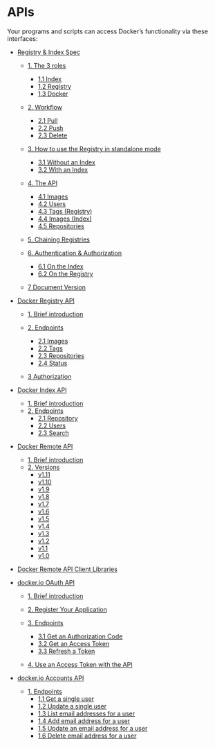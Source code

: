 # APIs

Your programs and scripts can access Docker’s functionality via these
interfaces:

-   [Registry & Index Spec](registry_index_spec/)
    -   [1. The 3 roles](registry_index_spec/#the-3-roles)
        -   [1.1 Index](registry_index_spec/#index)
        -   [1.2 Registry](registry_index_spec/#registry)
        -   [1.3 Docker](registry_index_spec/#docker)

    -   [2. Workflow](registry_index_spec/#workflow)
        -   [2.1 Pull](registry_index_spec/#pull)
        -   [2.2 Push](registry_index_spec/#push)
        -   [2.3 Delete](registry_index_spec/#delete)

    -   [3. How to use the Registry in standalone
        mode](registry_index_spec/#how-to-use-the-registry-in-standalone-mode)
        -   [3.1 Without an
            Index](registry_index_spec/#without-an-index)
        -   [3.2 With an Index](registry_index_spec/#with-an-index)

    -   [4. The API](registry_index_spec/#the-api)
        -   [4.1 Images](registry_index_spec/#images)
        -   [4.2 Users](registry_index_spec/#users)
        -   [4.3 Tags (Registry)](registry_index_spec/#tags-registry)
        -   [4.4 Images (Index)](registry_index_spec/#images-index)
        -   [4.5 Repositories](registry_index_spec/#repositories)

    -   [5. Chaining
        Registries](registry_index_spec/#chaining-registries)
    -   [6. Authentication &
        Authorization](registry_index_spec/#authentication-authorization)
        -   [6.1 On the Index](registry_index_spec/#on-the-index)
        -   [6.2 On the Registry](registry_index_spec/#on-the-registry)

    -   [7 Document Version](registry_index_spec/#document-version)

-   [Docker Registry API](registry_api/)
    -   [1. Brief introduction](registry_api/#brief-introduction)
    -   [2. Endpoints](registry_api/#endpoints)
        -   [2.1 Images](registry_api/#images)
        -   [2.2 Tags](registry_api/#tags)
        -   [2.3 Repositories](registry_api/#repositories)
        -   [2.4 Status](registry_api/#status)

    -   [3 Authorization](registry_api/#authorization)

-   [Docker Index API](index_api/)
    -   [1. Brief introduction](index_api/#brief-introduction)
    -   [2. Endpoints](index_api/#endpoints)
        -   [2.1 Repository](index_api/#repository)
        -   [2.2 Users](index_api/#users)
        -   [2.3 Search](index_api/#search)

-   [Docker Remote API](docker_remote_api/)
    -   [1. Brief introduction](docker_remote_api/#brief-introduction)
    -   [2. Versions](docker_remote_api/#versions)
        -   [v1.11](docker_remote_api/#v1-11)
        -   [v1.10](docker_remote_api/#v1-10)
        -   [v1.9](docker_remote_api/#v1-9)
        -   [v1.8](docker_remote_api/#v1-8)
        -   [v1.7](docker_remote_api/#v1-7)
        -   [v1.6](docker_remote_api/#v1-6)
        -   [v1.5](docker_remote_api/#v1-5)
        -   [v1.4](docker_remote_api/#v1-4)
        -   [v1.3](docker_remote_api/#v1-3)
        -   [v1.2](docker_remote_api/#v1-2)
        -   [v1.1](docker_remote_api/#v1-1)
        -   [v1.0](docker_remote_api/#v1-0)

-   [Docker Remote API Client Libraries](remote_api_client_libraries/)
-   [docker.io OAuth API](docker_io_oauth_api/)
    -   [1. Brief introduction](docker_io_oauth_api/#brief-introduction)
    -   [2. Register Your
        Application](docker_io_oauth_api/#register-your-application)
    -   [3. Endpoints](docker_io_oauth_api/#endpoints)
        -   [3.1 Get an Authorization
            Code](docker_io_oauth_api/#get-an-authorization-code)
        -   [3.2 Get an Access
            Token](docker_io_oauth_api/#get-an-access-token)
        -   [3.3 Refresh a Token](docker_io_oauth_api/#refresh-a-token)

    -   [4. Use an Access Token with the
        API](docker_io_oauth_api/#use-an-access-token-with-the-api)

-   [docker.io Accounts API](docker_io_accounts_api/)
    -   [1. Endpoints](docker_io_accounts_api/#endpoints)
        -   [1.1 Get a single
            user](docker_io_accounts_api/#get-a-single-user)
        -   [1.2 Update a single
            user](docker_io_accounts_api/#update-a-single-user)
        -   [1.3 List email addresses for a
            user](docker_io_accounts_api/#list-email-addresses-for-a-user)
        -   [1.4 Add email address for a
            user](docker_io_accounts_api/#add-email-address-for-a-user)
        -   [1.5 Update an email address for a
            user](docker_io_accounts_api/#update-an-email-address-for-a-user)
        -   [1.6 Delete email address for a
            user](docker_io_accounts_api/#delete-email-address-for-a-user)